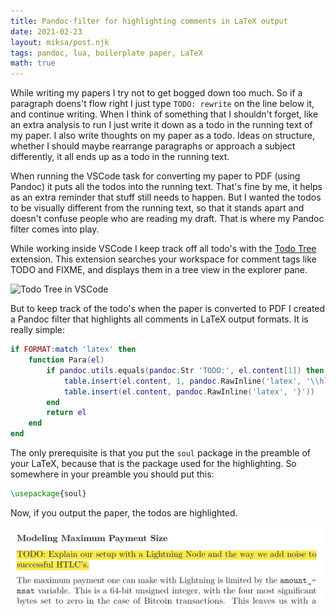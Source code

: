 ```yaml
---
title: Pandoc-filter for highlighting comments in LaTeX output
date: 2021-02-23
layout: miksa/post.njk
tags: pandoc, lua, boilerplate paper, LaTeX
math: true
---
```


While writing my papers I try not to get bogged down too much. So if a paragraph doens't flow right I just type `TODO: rewrite` on the line below it, and continue writing. When I think of something that I shouldn't forget, like an extra analysis to run I just write it down as a todo in the running text of my paper. I also write thoughts on my paper as a todo. Ideas on structure, whether I should maybe rearrange paragraphs or approach a subject differently, it all ends up as a todo in the running text.

When running the VSCode task for converting my paper to PDF (using Pandoc) it puts all the todos into the running text. That's fine by me, it helps as an extra reminder that stuff still needs to happen. But I wanted the todos to be visually different from the running text, so that it stands apart and doesn't confuse people who are reading my draft. That is where my Pandoc filter comes into play.
<!-- more -->
While working inside VSCode I keep track off all todo's with the [Todo Tree](https://marketplace.visualstudio.com/items?itemName=Gruntfuggly.todo-tree) extension. This extension searches your workspace for comment tags like TODO and FIXME, and displays them in a tree view in the explorer pane.

<img src="/images/todo-tree.jpg" srcset="/images/todo-tree1x.jpg 231w, /images/todo-tree2x.jpg 461w, /images/todo-tree3x.jpg 692w, /images/todo-tree4x.jpg 922w" sizes="(max-width: 40rem) 231px, (max-width: 80rem) 461px, (max-width: 120rem) 692px, 922px" title="Todo Tree in VSCode" alt="Todo Tree in VSCode" />

But to keep track of the todo's when the paper is converted to PDF I created a Pandoc filter that highlights all comments in LaTeX output formats. It is really simple:

```lua
if FORMAT:match 'latex' then
    function Para(el)
        if pandoc.utils.equals(pandoc.Str 'TODO:', el.content[1]) then 
            table.insert(el.content, 1, pandoc.RawInline('latex', '\\hl{'))
            table.insert(el.content, pandoc.RawInline('latex', '}'))
        end
        return el
    end
end
```

The only prerequisite is that you put the `soul` package in the preamble of your LaTeX, because that is the package used for the highlighting. So somewhere in your preamble you should put this:

```latex
\usepackage{soul}
```

Now, if you output the paper, the todos are highlighted.

<img src="/images/todo-in-pdf.jpg" title="Todo in LaTeX PDF output" alt="Todo in LaTeX PDF output" width="650" />

